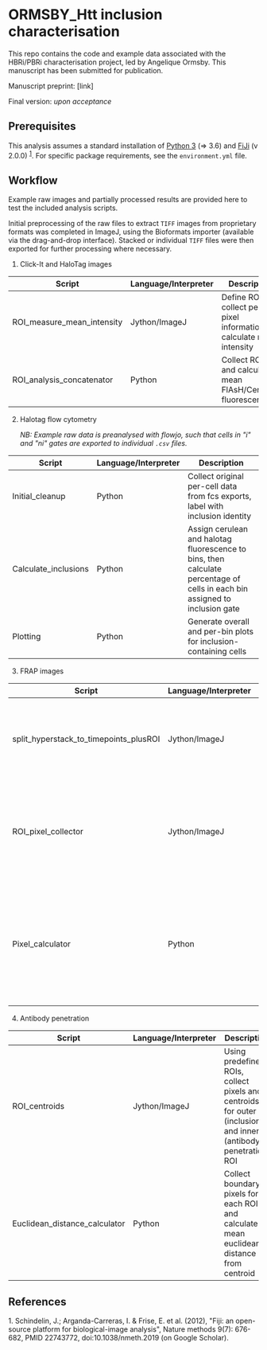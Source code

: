 # ORMSBY_Htt inclusion characterisation

This repo contains the code and example data associated with the HBRi/PBRi characterisation project, led by Angelique Ormsby. This manuscript has been submitted for publication.

Manuscript preprint: [link]

Final version: _upon acceptance_

## Prerequisites

This analysis assumes a standard installation of [Python 3](https://www.python.org/downloads/) (=> 3.6) and [FiJi](https://fiji.sc/) (v 2.0.0) <sup>[1](footnote_1)</sup>. For specific package requirements, see the `environment.yml` file.


## Workflow

Example raw images and partially processed results are provided here to test the included analysis scripts. 

Initial preprocessing of the raw files to extract `TIFF` images from proprietary formats was completed in ImageJ, using the Bioformats importer (available via the drag-and-drop interface). Stacked or individual `TIFF` files were then exported for further processing where necessary.

1. Click-It and HaloTag images

| Script                        | Language/Interpreter  | Description                        |
|-------------------------------|-----------------------|------------------------------------|
|ROI_measure_mean_intensity     | Jython/ImageJ         | Define ROIs, collect per-pixel information and calculate mean intensity |
|ROI_analysis_concatenator      | Python                | Collect ROIs and calculate mean FlAsH/Cerulean fluorescence |

2. Halotag flow cytometry

    *NB: Example raw data is preanalysed with flowjo, such that cells in "i" and "ni" gates are exported to individual `.csv` files.*

| Script         | Language/Interpreter | Description |
|--------        |----------------------|-------------|
|Initial_cleanup | Python               | Collect original per-cell data from fcs exports, label with inclusion identity |
|Calculate_inclusions | Python          | Assign cerulean and halotag fluorescence to bins, then calculate percentage of cells in each bin assigned to inclusion gate |
|Plotting        | Python               | Generate overall and per-bin plots for inclusion-containing cells |


3. FRAP images

| Script | Language/Interpreter | Description  |
|--------|----------------------|--------------|
| split_hyperstack_to_timepoints_plusROI | Jython/ImageJ    | Collect background ROI and split hyperstack into individual TIFF timepoints |                                               |
| ROI_pixel_collector | Jython/ImageJ | Apply automatic thresholding to pre/bleached ROIs and collect pixel to calculate mean intensity |
| Pixel_calculator | Python | Match ROIs across timepoints and calculate bleached ROI using pixel coordinates. Calculate background-corrected FRAP value |


4. Antibody penetration

| Script        | Language/Interpreter | Description |
|---------------|----------------------|-------------|
|ROI_centroids  | Jython/ImageJ        | Using predefined ROIs, collect pixels and centroids for outer (inclusion) and inner (antibody penetration) ROI |
|Euclidean_distance_calculator | Python | Collect boundary pixels for each ROI and calculate mean euclidean distance from centroid |


## References

<a name="footnote_1">1.</a> Schindelin, J.; Arganda-Carreras, I. & Frise, E. et al. (2012), "Fiji: an open-source platform for biological-image analysis", Nature methods 9(7): 676-682, PMID 22743772, doi:10.1038/nmeth.2019 (on Google Scholar).

